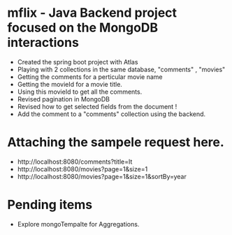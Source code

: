 # mflix - Java Backend project focused on the MongoDB interactions
- Created the spring boot project with Atlas
- Playing with 2 collections in the same database, "comments" , "movies"
- Getting the comments for a perticular movie name
- Getting the movieId for a movie title.
- Using this movieId to get all the comments.
- Revised pagination in MongoDB
- Revised how to get selected fields from the document !
- Add the comment to a "comments" collection using the backend.

# Attaching the sampele request here.
- http://localhost:8080/comments?title=It
- http://localhost:8080/movies?page=1&size=1
- http://localhost:8080/movies?page=1&size=1&sortBy=year

# Pending items
- Explore mongoTempalte for Aggregations.
